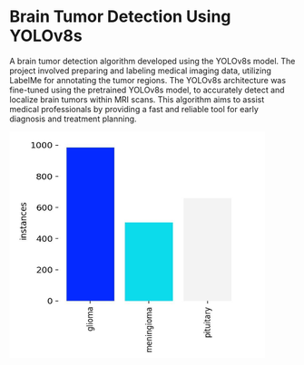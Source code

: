 # Brain Tumor Detection Using YOLOv8s 

  A brain tumor detection algorithm developed using the YOLOv8s model. The project involved preparing and labeling medical imaging data, utilizing LabelMe for annotating the tumor regions. The YOLOv8s architecture was fine-tuned using the pretrained YOLOv8s model, to accurately detect and localize brain tumors within MRI scans. This algorithm aims to assist medical professionals by providing a fast and reliable tool for early diagnosis and treatment planning. 


<img src="Results/labels.jpg" alt="Data Distribution" width="450" height="400">
